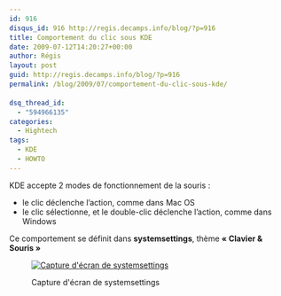 ```yaml
---
id: 916
disqus_id: 916 http://regis.decamps.info/blog/?p=916
title: Comportement du clic sous KDE
date: 2009-07-12T14:20:27+00:00
author: Régis
layout: post
guid: http://regis.decamps.info/blog/?p=916
permalink: /blog/2009/07/comportement-du-clic-sous-kde/

dsq_thread_id:
  - "594966135"
categories:
  - Hightech
tags:
  - KDE
  - HOWTO
---
```

KDE accepte 2 modes de fonctionnement de la souris :

  * le clic déclenche l’action, comme dans Mac OS
  * le clic sélectionne, et le double-clic déclenche l’action, comme dans Windows

Ce comportement se définit dans **systemsettings**, thème **« Clavier & Souris »**<figure id="attachment_917" style="width: 350px" class="wp-caption alignnone">

[<img src="/blog/wp-content/uploads/2009/07/systemsettings-350x164.png" alt="Capture d&#039;écran de systemsettings" title="systemsettings" width="350" height="164" class="size-medium wp-image-917" srcset="/blog/wp-content/uploads/2009/07/systemsettings-350x164.png 350w, /blog/wp-content/uploads/2009/07/systemsettings-1024x480.png 1024w, /blog/wp-content/uploads/2009/07/systemsettings.png 1280w" sizes="(max-width: 350px) 100vw, 350px" />](/blog/wp-content/uploads/2009/07/systemsettings.png)<figcaption class="wp-caption-text">Capture d'écran de systemsettings</figcaption></figure>
